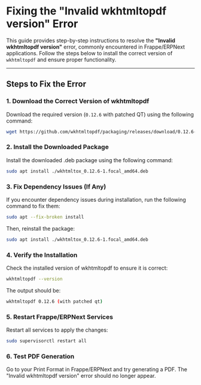 # Fixing the "Invalid wkhtmltopdf version" Error

This guide provides step-by-step instructions to resolve the **"Invalid wkhtmltopdf version"** error, commonly encountered in Frappe/ERPNext applications. Follow the steps below to install the correct version of `wkhtmltopdf` and ensure proper functionality.

---

## Steps to Fix the Error

### 1. Download the Correct Version of wkhtmltopdf
Download the required version (`0.12.6` with patched QT) using the following command:

```bash
wget https://github.com/wkhtmltopdf/packaging/releases/download/0.12.6-1/wkhtmltox_0.12.6-1.focal_amd64.deb
```

### 2. Install the Downloaded Package
Install the downloaded .deb package using the following command:

```bash
sudo apt install ./wkhtmltox_0.12.6-1.focal_amd64.deb
```

### 3. Fix Dependency Issues (If Any)
If you encounter dependency issues during installation, run the following command to fix them:

```bash
sudo apt --fix-broken install
```

Then, reinstall the package:

```bash
sudo apt install ./wkhtmltox_0.12.6-1.focal_amd64.deb
```

### 4. Verify the Installation
Check the installed version of wkhtmltopdf to ensure it is correct:

```bash
wkhtmltopdf --version
```

The output should be:

```bash
wkhtmltopdf 0.12.6 (with patched qt)
```

### 5. Restart Frappe/ERPNext Services
Restart all services to apply the changes:

```bash
sudo supervisorctl restart all
```

### 6. Test PDF Generation
Go to your Print Format in Frappe/ERPNext and try generating a PDF. The "Invalid wkhtmltopdf version" error should no longer appear.
